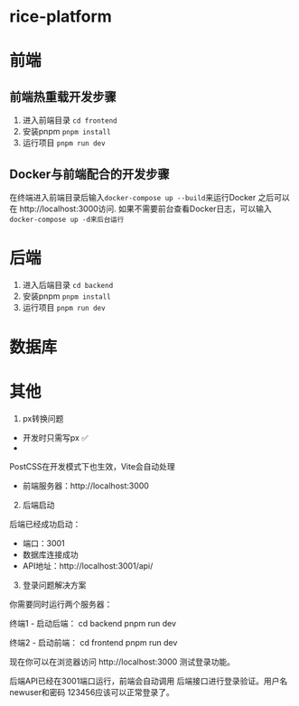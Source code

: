 # rice-platform

# 前端

## 前端热重载开发步骤
1. 进入前端目录 `cd frontend`
2. 安装pnpm `pnpm install`
3. 运行项目 `pnpm run dev`

## Docker与前端配合的开发步骤
在终端进入前端目录后输入`docker-compose up --build`来运行Docker
之后可以在 http://localhost:3000访问.
如果不需要前台查看Docker日志，可以输入`docker-compose up -d来后台运行`

# 后端
1. 进入后端目录 `cd backend`
2. 安装pnpm `pnpm install`
3. 运行项目 `pnpm run dev`

# 数据库

# 其他
1. px转换问题

  - 开发时只需写px ✅
  -
  PostCSS在开发模式下也生效，Vite会自动处理
  - 前端服务器：http://localhost:3000

  2. 后端启动

  后端已经成功启动：
  - 端口：3001
  - 数据库连接成功
  - API地址：http://localhost:3001/api/

  3. 登录问题解决方案

  你需要同时运行两个服务器：

  终端1 - 启动后端：
  cd backend
  pnpm run dev

  终端2 - 启动前端：
  cd frontend
  pnpm run dev

  现在你可以在浏览器访问
  http://localhost:3000 测试登录功能。

  后端API已经在3001端口运行，前端会自动调用
  后端接口进行登录验证。用户名newuser和密码
  123456应该可以正常登录了。